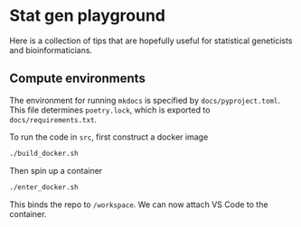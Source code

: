 # Stat gen playground
Here is a collection of tips that are hopefully useful for statistical geneticists and bioinformaticians.

## Compute environments
The environment for running `mkdocs` is specified by `docs/pyproject.toml`. This file determines `poetry.lock`, which is exported to `docs/requirements.txt`. 

To run the code in `src`, first construct a docker image
```bash
./build_docker.sh
```
Then spin up a container
```bash
./enter_docker.sh
```
This binds the repo to `/workspace`. We can now attach VS Code to the container.
